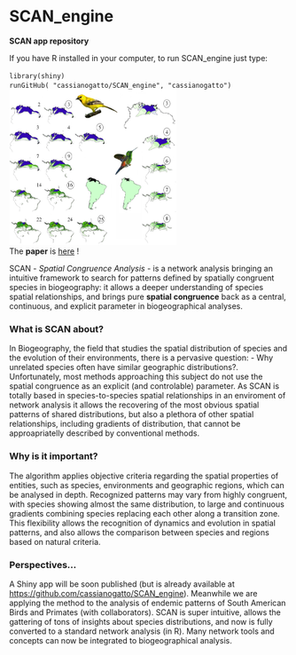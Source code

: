 <h1 style = "float:letf;"> SCAN_engine </h1>
 <tr>
   <column width = 50%>
    <strong>SCAN app repository</strong><br>
    <p>If you have R installed in your computer, to run SCAN_engine just type:</p>
    <code>library(shiny)</code>
    <br>
    <code>runGitHub( "cassianogatto/SCAN_engine", "cassianogatto")</code>
  </column>
  <column width = 45% style = " align: right ; float:right;">
    <img width = 60%  src = "scan_maps_Icterus_Amazilia.png">
  </column>
</tr>

The **paper** is [here](https://journals.plos.org/plosone/article?id=10.1371/journal.pone.0245818) !

SCAN - *Spatial Congruence Analysis* - is a network analysis bringing an intuitive framework to search for patterns defined by spatially congruent species in biogeography: it allows a deeper understanding of species spatial relationships, and brings pure __spatial congruence__ back as a central, continuous, and explicit parameter in biogeographical analyses.

### What is SCAN about?
In Biogeography, the  field that studies the spatial distribution of species and the evolution of their environments, there is a pervasive question: - Why unrelated species often have similar geographic distributions?. Unfortunately, most methods approaching this subject do not use the spatial congruence as an explicit (and controlable) parameter. As SCAN is totally based in species-to-species spatial relationships in an enviroment of network analysis it allows the recovering of the most obvious spatial patterns of shared distributions, but also a plethora of other spatial relationships, including gradients of distribution, that cannot be approapriatelly described by conventional methods.

### Why is it important?

The algorithm applies objective criteria regarding the spatial properties of entities, such as species, environments and geographic regions, which can be analysed in depth. Recognized patterns may vary from highly congruent, with species showing almost the same distribution, to large and continuous gradients combining species replacing each other along a transition zone. This flexibility allows  the recognition of dynamics and evolution in spatial patterns, and also allows the comparison between species and regions based on natural criteria.

### Perspectives...
A Shiny app will be soon published (but is already available at https://github.com/cassianogatto/SCAN_engine). Meanwhile we are applying the method to the analysis of endemic patterns of South American Birds and Primates (with collaborators). SCAN is super intuitive, allows the gattering of tons of insights about species distributions, and now is fully converted to a standard network analysis (in R). Many network tools and concepts can now be integrated to biogeographical analysis.
